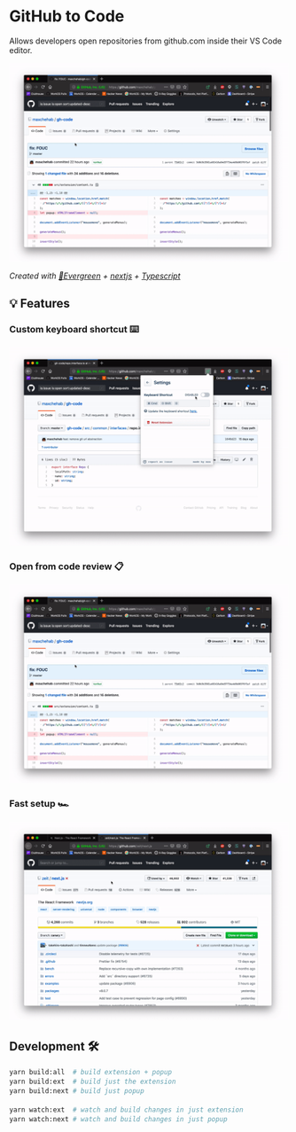 # GitHub to Code

Allows developers open repositories from github.com inside their VS Code editor.

<p align="center">
  <img width="720"  src="/gifs/from-code-review.gif">
</p>

_Created with [🌲Evergreen](https://evergreen.segment.io) + [nextjs](https://nextjs.org/) + [Typescript](http://www.typescriptlang.org/)_

## 💡 Features 

### Custom keyboard shortcut ⌨️  
<p align="left">
  <img width="720"  src="/gifs/from-keyboard.gif">
</p>

### Open from code review 📋
<p align="left">
  <img width="720"  src="/gifs/from-code-review.gif">
</p>

### Fast setup  🏎️ 
<p align="left">
  <img width="720"  src="/gifs/fast-config.gif">
</p>


## Development 🛠️

```bash
yarn build:all  # build extension + popup
yarn build:ext  # build just the extension
yarn build:next # build just popup

yarn watch:ext  # watch and build changes in just extension
yarn watch:next # watch and build changes in just popup
```
